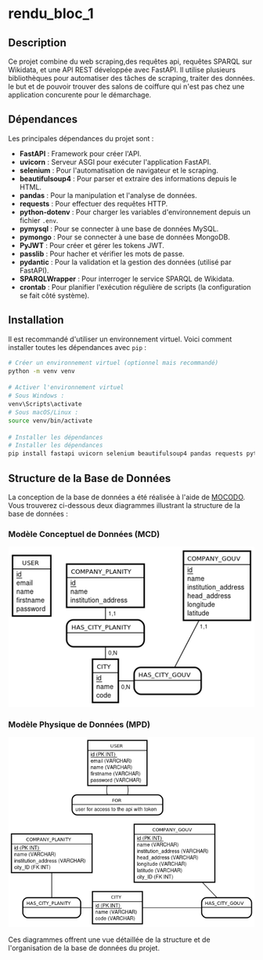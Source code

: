# rendu_bloc_1

## Description
Ce projet combine du web scraping,des requêtes api, requêtes SPARQL sur Wikidata, et une API REST développée avec FastAPI. Il utilise plusieurs bibliothèques pour automatiser des tâches de scraping, traiter des données. le but et de pouvoir trouver des salons de coiffure qui n'est pas chez une application concurente pour le démarchage.

## Dépendances
Les principales dépendances du projet sont :

- **FastAPI** : Framework pour créer l'API.
- **uvicorn** : Serveur ASGI pour exécuter l'application FastAPI.
- **selenium** : Pour l'automatisation de navigateur et le scraping.
- **beautifulsoup4** : Pour parser et extraire des informations depuis le HTML.
- **pandas** : Pour la manipulation et l'analyse de données.
- **requests** : Pour effectuer des requêtes HTTP.
- **python-dotenv** : Pour charger les variables d'environnement depuis un fichier `.env`.
- **pymysql** : Pour se connecter à une base de données MySQL.
- **pymongo** : Pour se connecter à une base de données MongoDB.
- **PyJWT** : Pour créer et gérer les tokens JWT.
- **passlib** : Pour hacher et vérifier les mots de passe.
- **pydantic** : Pour la validation et la gestion des données (utilisé par FastAPI).
- **SPARQLWrapper** : Pour interroger le service SPARQL de Wikidata.
- **crontab** : Pour planifier l'exécution régulière de scripts (la configuration se fait côté système).

## Installation

Il est recommandé d'utiliser un environnement virtuel. Voici comment installer toutes les dépendances avec `pip` :

```bash
# Créer un environnement virtuel (optionnel mais recommandé)
python -m venv venv

# Activer l'environnement virtuel
# Sous Windows :
venv\Scripts\activate
# Sous macOS/Linux :
source venv/bin/activate

# Installer les dépendances
# Installer les dépendances
pip install fastapi uvicorn selenium beautifulsoup4 pandas requests python-dotenv pymysql pymongo pyjwt passlib pydantic SPARQLWrapper webdriver-manager

```


## Structure de la Base de Données

La conception de la base de données a été réalisée à l'aide de [MOCODO](https://mocodo.net/). Vous trouverez ci-dessous deux diagrammes illustrant la structure de la base de données :

### Modèle Conceptuel de Données (MCD)
![MCD](structure_bdd/MCD.png)

### Modèle Physique de Données (MPD)
![MPD](structure_bdd/MPD.png)

Ces diagrammes offrent une vue détaillée de la structure et de l'organisation de la base de données du projet.